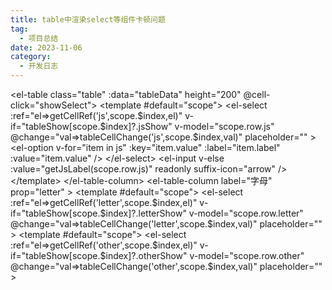 ```yaml
---
title: table中渲染select等组件卡顿问题
tag:
  - 项目总结
date: 2023-11-06
category:
  - 开发日志
---
```


<el-table class="table" :data="tableData" height="200" @cell-click="showSelect">
<el-table-column label="js" prop="js">
<template #default="scope">
<el-select :ref="el=>getCellRef('js',scope.$index,el)" v-if="tableShow[scope.$index]?.jsShow" v-model="scope.row.js" @change="val=>tableCellChange('js',scope.$index,val)" placeholder="" >
<el-option
        v-for="item in js"
        :key="item.value"
        :label="item.label"
        :value="item.value"
      />
</el-select>
<el-input
        v-else
      :value="getJsLabel(scope.row.js)"
      readonly
      suffix-icon="arrow"
    />
</template>
</el-table-column>
<el-table-column label="字母" prop="letter" >
<template #default="scope">
<el-select :ref="el=>getCellRef('letter',scope.$index,el)" v-if="tableShow[scope.$index]?.letterShow" v-model="scope.row.letter" @change="val=>tableCellChange('letter',scope.$index,val)" placeholder="" >
<el-option
        v-for="item in letter"
        :key="item.id"
        :label="item.label"
        :value="item.id"
      />
</el-select>
<el-input
      v-else
      :value="getLetterLabel(scope.row.letter)"
      readonly
        suffix-icon="arrow"
    />
</template>
</el-table-column>
<el-table-column label="其他" prop="other">
<template #default="scope">
<el-select :ref="el=>getCellRef('other',scope.$index,el)" v-if="tableShow[scope.$index]?.otherShow" v-model="scope.row.other" @change="val=>tableCellChange('other',scope.$index,val)" placeholder="" >
<el-option
        v-for="item in options"
        :key="item.value"
        :label="item.label"
        :value="item.value"
      />
</el-select>
<el-input
      v-else
      :value="getOtherLabel(scope.row.other)"
      readonly
    suffix-icon="arrow" />
</template>
</el-table-column>
</el-table>

<script setup>
import {nextTick,  ref,reactive } from 'vue'
const options = [
  {
    value: 'Option1',
    label: 'Option1'
  },
  {
    value: 'Option2',
    label: 'Option2'
  },
  {
    value: 'Option3',
    label: 'Option3'
  },
  {
    value: 'Option4',
    label: 'Option4'
  },
  {
    value: 'Option5',
    label: 'Option5'
  }
]
const letter = [
  { id: 1, label: 'Option A', desc: 'Option A' },
  { id: 2, label: 'Option B', desc: 'Option B' },
  { id: 3, label: 'Option C', desc: 'Option C' },
  { id: 4, label: 'Option A', desc: 'Option A' }
]
const js = [
  {
    value: 'HTML',
    label: 'HTML'
  },
  {
    value: 'CSS',
    label: 'CSS'
  },
  {
    value: 'JavaScript',
    label: 'JavaScript'
  }
]
const tableData =ref([])
const tableShow=reactive({})
const getJsLabel=value=>{
  let item=js.find(v=>v.value===value)||{}
  return item.label
}
const getLetterLabel=value=>{
  let item=letter.find(v=>v.id===value)||{}
  return item.label
}
const getOtherLabel=value=>{
  let item=options.find(v=>v.value===value)||{}
  return item.label
}
const tableCellChange=(name,index,value)=>{
tableShow[index][`${name}Show`]=false
tableData.value[index][name]=value
}
const showSelect=(row, column, )=>{
  const name=column.property
  const index=row.index
  tableShow[index][`${name}Show`]=true
  nextTick(()=>{
    const ref=cellrefs.value[`${name}${index}`]
    ref&&ref.toggleMenu()
  })
}
const cellrefs=ref({})
const getCellRef=(name,index,ref)=>{
cellrefs.value[`${name}${index}`]=ref
}
for (let i = 0; i < 300; i++) {
  tableShow[i]={
    jsShow:false,
    letterShow:false,
    otherShow:false
  }
  tableData.value.push({
    index:i,
    js: '',
    letter: '',
    other: ''
  })
}
</script>
<style >
  
 .el-table__header{
   margin:0;
  }
  .el-table__body{
       margin:0;
  }
</style>
